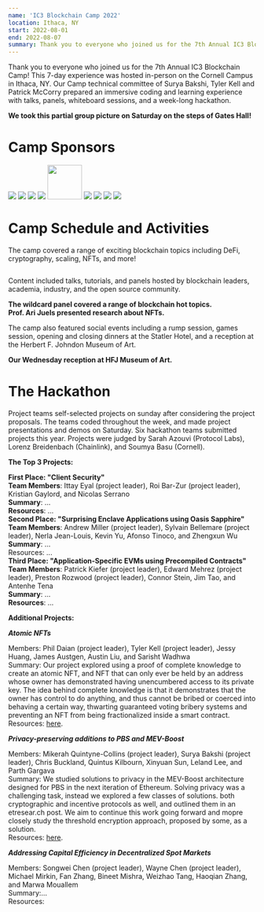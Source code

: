 ```yaml
---
name: 'IC3 Blockchain Camp 2022'
location: Ithaca, NY
start: 2022-08-01
end: 2022-08-07
summary: Thank you to everyone who joined us for the 7th Annual IC3 Blockchain Camp! This 7-day experience was hosted in-person on the Cornell Campus in Ithaca, NY. Our Camp technical committee of Surya Bakshi, Tyler Kell and Patrick McCorry prepared an immersive coding and learning experience with talks, panels, whiteboard sessions, and a week-long hackathon. 
---
```



Thank you to everyone who joined us for the 7th Annual IC3 Blockchain Camp! This 7-day experience was hosted in-person on the Cornell Campus in Ithaca, NY. Our Camp technical committee of Surya Bakshi, Tyler Kell and Patrick McCorry prepared an immersive coding and learning experience with talks, panels, whiteboard sessions, and a week-long hackathon. 

<div class="ui piled segment">
  <img class="ui centered image" src="../images/events/blockchain-camp-2022/Group.jpg" alt="" />
  <div class="ui bottom attached message">
    <strong>We took this partial group picture on Saturday on the steps of Gates Hall!
</strong><br>
  </div>    
</div>


# Camp Sponsors

<div class="ui center aligned basic segment">
    <div class="ui small images">
	<img class="ui image" id="chainlink" src="../images/events/blockchain-camp-2022/chainlink.png" />
	<img class="ui image" id="ethereum" src="../images/events/blockchain-camp-2022/ethereum.png" />
	<img class="ui image" id="fidelity fcat" src="../images/events/blockchain-camp-2022/FCAT logo.png" />
 	<img class="ui image" id="ibm" src="../images/events/blockchain-camp-2022/ibm.png" />
 	<img class="ui image" style="height:70px !important;" id="intel" src="../images/events/blockchain-camp-2022/intel.png" />
 	<img class="ui image" id="jpm" src="../images/events/blockchain-camp-2022/jpm.png" />
	<img class="ui image" id="novi" src="../images/events/blockchain-camp-2022/Meta.jpg" />
	<img class="ui image" id="protocollabs" src="../images/events/blockchain-camp-2022/protocol-labs.png" />
	<img class="ui image" id="cog" src="../images/events/blockchain-camp-2022/COG.png" />
    </div>
</div>

# Camp Schedule and Activities

The camp covered a range of exciting blockchain topics including DeFi, cryptography, scaling, NFTs, and more!

  <div class="ui center aligned basic segment">
    <div class="ui center image">
        <img class="ui image" src="../images/events/blockchain-camp-2022/BlockchainCamp2022Final.jpg" alt="" />
    </div>
  </div> 


Content included talks, tutorials, and panels hosted by blockchain leaders, academia, industry, and the open source community.

<div class="ui piled segment">
  <img class="ui centered image" src="../images/events/blockchain-camp-2022/Panel.jpg" alt="" />
  <div class="ui bottom centered attached message">
    <strong>The wildcard panel covered a range of blockchain hot topics.
</strong><br>
  </div>    
</div>


<div class="ui piled segment">
  <img class="ui centered image" src="../images/events/blockchain-camp-2022/Ari.jpg" alt="" />
  <div class="ui bottom centered attached message">
    <strong>Prof. Ari Juels presented research about NFTs.
</strong><br>
  </div>    
</div>


The camp also featured social events including a rump session, games session, opening and closing dinners at the Statler Hotel, and a reception at the Herbert F. Johndon Museum of Art.

<div class="ui piled segment">
  <img class="ui centered image" src="../images/events/blockchain-camp-2022/MuseumDinner.jpg" alt="" />
  <div class="ui bottom centered attached message">
    <strong>Our Wednesday reception at HFJ Museum of Art.
</strong><br>
  </div>    
</div>


# The Hackathon

Project teams self-selected projects on sunday after considering the project proposals. The teams coded throughout the week, and made project presentations and demos on Saturday. Six hackathon teams submitted projects this year. Projects were judged by Sarah Azouvi (Protocol Labs), Lorenz Breidenbach (Chainlink), and Soumya Basu (Cornell).

**The Top 3 Projects:**

<div class="ui piled segment">
    <img class="ui centered image" src="../images/events/blockchain-camp-2022/Project1.jpg" alt="" />
    <div class="ui bottom attached message">
    <strong>First Place: "Client Security"</strong><br>
    <strong>Team Members</strong>: Ittay Eyal (project leader), Roi Bar-Zur (project leader), Kristian Gaylord, and Nicolas Serrano<br>
    <strong>Summary</strong>: ...<br>
    <strong>Resources</strong>: ...<br>    
    </div>
</div>

<div class="ui piled segment">
    <img class="ui centered image" src="../images/events/blockchain-camp-2022/Project2.jpg" alt="" />
    <div class="ui bottom attached message">
    <strong>Second Place: "Surprising Enclave Applications using Oasis Sapphire"</strong><br>
    <strong>Team Members</strong>: Andrew Miller (project leader), Sylvain Bellemare (project leader), Nerla Jean-Louis, Kevin Yu, Afonso Tinoco, and Zhengxun Wu<br>
    <strong>Summary</strong>: ...<br>
    Resources: ...<br>    
    </div>
</div>

<div class="ui piled segment">
    <img class="ui centered image" src="../images/events/blockchain-camp-2022/Project3.jpg" alt="" />
    <div class="ui bottom attached message">
    <strong>Third Place: "Application-Specific EVMs using Precompiled Contracts"</strong><br>
    <strong>Team Members</strong>: Patrick Kiefer (project leader), Edward Mehrez (project leader), Preston Rozwood (project leader), Connor Stein, Jim Tao, and Antenhe Tena<br>
    <strong>Summary</strong>: ...<br>
    <strong>Resources</strong>: ...<br>    
    </div>
</div>

**Additional Projects:**

***Atomic NFTs***

Members: Phil Daian (project leader), Tyler Kell (project leader), Jessy Huang, James Austgen, Austin Liu, and Sarisht Wadhwa<br>
Summary: Our project explored using a proof of complete knowledge to create an atomic NFT, and NFT that can only ever be held by an address whose owner has demonstrated having unencumbered access to its private key. The idea behind complete knowledge is that it demonstrates that the owner has control to do anything, and thus cannot be bribed or coerced into behaving a certain way, thwarting guaranteed voting bribery systems and preventing an NFT from being fractionalized inside a smart contract.<br>
Resources: <a href="https://github.com/jessyio/ck and https://github.com/sarisht/AtomicNFT">here</a>.

***Privacy-preserving additions to PBS and MEV-Boost***

Members: Mikerah Quintyne-Collins (project leader), Surya Bakshi (project leader), Chris Buckland, Quintus Kilbourn, Xinyuan Sun, Leland Lee, and Parth Gargava<br>
Summary: We studied solutions to privacy in the MEV-Boost architecture designed for PBS in the next iteration of Ethereum. Solving privacy was a challenging task, instead we explored a few classes of solutions. both cryptographic and incentive protocols as well, and outlined them in an etresear.ch post. We aim to continue this work going forward and mopre closely study the threshold encryption approach, proposed by some, as a solution.<br>
Resources: <a href="https://ethresear.ch/t/approaches-to-complete-privacy-for-mev-boost/13376">here</a>.

***Addressing Capital Efficiency in Decentralized Spot Markets***

Members: Songwei Chen (project leader), Wayne Chen (project leader), Michael Mirkin, Fan Zhang, Bineet Mishra, Weizhao Tang, Haoqian Zhang, and Marwa Mouallem<br>
Summary:...<br>
Resources:
